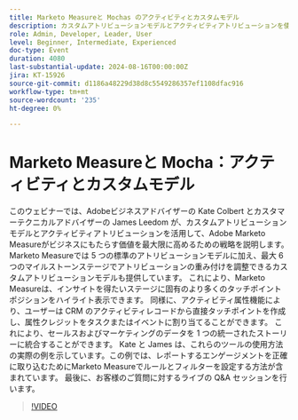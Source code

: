 ```yaml
---
title: Marketo Measureと Mochas のアクティビティとカスタムモデル
description: カスタムアトリビューションモデルとアクティビティアトリビューションを使用してAdobe Marketo Measureを最大限に活用するための戦略について説明します。 Adobeのエキスパートである Kate Colbert と James Leedom が、アトリビューションの重み付けの調整、CRM アクティビティからのタッチポイントの作成、セールスおよびマーケティングデータの調整の方法を説明します。 実際の例を確認し、ライブ Q&A セッションで質問に答えてもらいます。
role: Admin, Developer, Leader, User
level: Beginner, Intermediate, Experienced
doc-type: Event
duration: 4080
last-substantial-update: 2024-08-16T00:00:00Z
jira: KT-15926
source-git-commit: d1186a48229d38d8c5549286357ef1108dfac916
workflow-type: tm+mt
source-wordcount: '235'
ht-degree: 0%

---
```



# Marketo Measureと Mocha：アクティビティとカスタムモデル

このウェビナーでは、Adobeビジネスアドバイザーの Kate Colbert とカスタマーテクニカルアドバイザーの James Leedom が、カスタムアトリビューションモデルとアクティビティアトリビューションを活用して、Adobe Marketo Measureがビジネスにもたらす価値を最大限に高めるための戦略を説明します。 Marketo Measureでは 5 つの標準のアトリビューションモデルに加え、最大 6 つのマイルストーンステージでアトリビューションの重み付けを調整できるカスタムアトリビューションモデルも提供しています。 これにより、Marketo Measureは、インサイトを得たいステージに固有のより多くのタッチポイントポジションをハイライト表示できます。 同様に、アクティビティ属性機能により、ユーザーは CRM のアクティビティレコードから直接タッチポイントを作成し、属性クレジットをタスクまたはイベントに割り当てることができます。 これにより、セールスおよびマーケティングのデータを 1 つの統一されたストーリーに統合することができます。 Kate と James は、これらのツールの使用方法の実際の例を示しています。この例では、レポートするエンゲージメントを正確に取り込むためにMarketo Measureでルールとフィルターを設定する方法が含まれています。 最後に、お客様のご質問に対するライブの Q&amp;A セッションを行います。

>[!VIDEO](https://video.tv.adobe.com/v/3432603/?learn=on)
